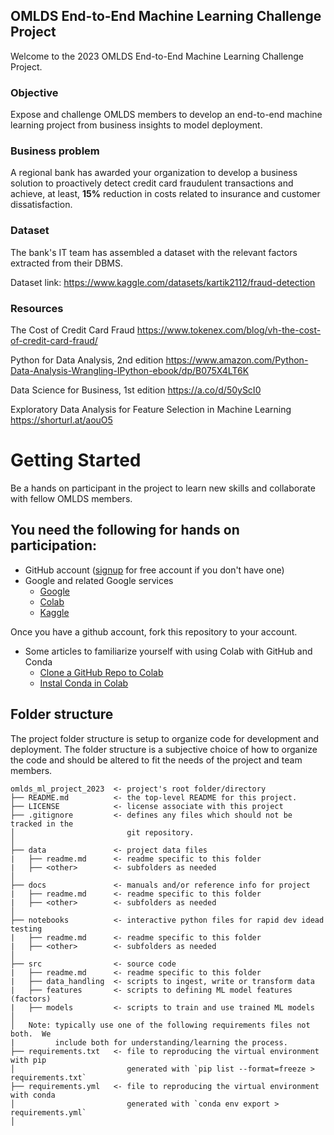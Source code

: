## OMLDS End-to-End Machine Learning Challenge Project

Welcome to the 2023 OMLDS End-to-End Machine Learning Challenge Project.

### Objective

Expose and challenge OMLDS members to develop an end-to-end machine learning project from business insights to model deployment.

### Business problem

A regional bank has awarded your organization to develop a business solution to proactively detect credit card fraudulent transactions and achieve, at least, **15%** reduction in costs related to insurance and customer dissatisfaction.

### Dataset

The bank's IT team has assembled a dataset with the relevant factors extracted from their DBMS.

Dataset link: https://www.kaggle.com/datasets/kartik2112/fraud-detection

### Resources

The Cost of Credit Card Fraud https://www.tokenex.com/blog/vh-the-cost-of-credit-card-fraud/

Python for Data Analysis, 2nd edition https://www.amazon.com/Python-Data-Analysis-Wrangling-IPython-ebook/dp/B075X4LT6K

Data Science for Business, 1st edition https://a.co/d/50yScI0

Exploratory Data Analysis for Feature Selection in Machine Learning https://shorturl.at/aouO5

# Getting Started
Be a hands on participant in the project to learn new skills and collaborate 
with fellow OMLDS members.  
## You need the following for hands on participation:
* GitHub account ([signup](https://github.com/signup) for free account if you don't have one)
* Google and related Google services
  * [Google](https://accounts.google.com/signup)
  * [Colab](https://colab.research.google.com/) 
  * [Kaggle](https://www.kaggle.com/account/login)

Once you have a github account, fork this repository to your account.

* Some articles to familiarize yourself with using Colab with GitHub and Conda
  * [Clone a GitHub Repo to Colab](https://www.geeksforgeeks.org/how-to-clone-github-repository-and-push-changes-in-colaboratory/)
  * [Instal Conda in Colab](https://inside-machinelearning.com/en/how-to-install-use-conda-on-google-colab/)


## Folder structure
The project folder structure is setup to organize code for development and 
deployment.  The folder structure is a subjective choice of how to organize the 
code and should be altered to fit the needs of the project and team members.


```
omlds_ml_project_2023  <- project's root folder/directory
├── README.md          <- the top-level README for this project.
├── LICENSE            <- license associate with this project
├── .gitignore         <- defines any files which should not be tracked in the 
│                         git repository.
│
├── data               <- project data files 
|   ├── readme.md      <- readme specific to this folder
|   ├── <other>        <- subfolders as needed
│
├── docs               <- manuals and/or reference info for project 
|   ├── readme.md      <- readme specific to this folder 
|   ├── <other>        <- subfolders as needed
│
├── notebooks          <- interactive python files for rapid dev idead testing
|   ├── readme.md      <- readme specific to this folder
|   ├── <other>        <- subfolders as needed
│
├── src                <- source code 
|   ├── readme.md      <- readme specific to this folder 
|   ├── data_handling  <- scripts to ingest, write or transform data 
|   ├── features       <- scripts to defining ML model features (factors)
|   ├── models         <- scripts to train and use trained ML models
│
│   Note: typically use one of the following requirements files not both.  We 
|         include both for understanding/learning the process.
├── requirements.txt   <- file to reproducing the virtual environment with pip
│                         generated with `pip list --format=freeze > requirements.txt`
├── requirements.yml   <- file to reproducing the virtual environment with conda
│                         generated with `conda env export > requirements.yml`
│                         

```
